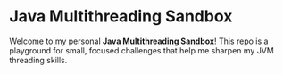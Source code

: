 # Java Multithreading Sandbox

Welcome to my personal **Java Multithreading Sandbox**! This repo is a playground for small, focused challenges that help me sharpen my JVM threading skills.

